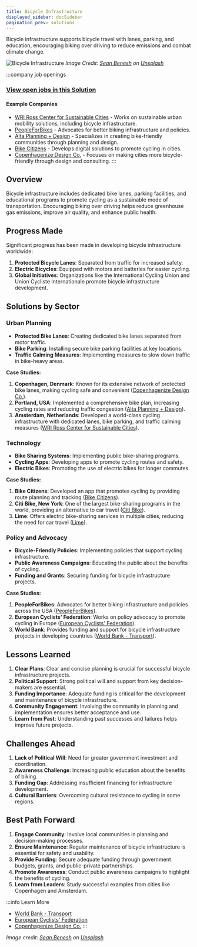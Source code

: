 ```yaml
---
title: Bicycle Infrastructure
displayed_sidebar: docSidebar
pagination_prev: solutions
---
```


Bicycle infrastructure supports bicycle travel with lanes, parking, and education, encouraging biking over driving to reduce emissions and combat climate change.

![Bicycle Infrastructure](https://images.unsplash.com/photo-1567745576352-e404ee640705?crop=entropy&cs=tinysrgb&fit=max&fm=jpg&ixid=Mnw0NDYzODh8MHwxfHNlYXJjaHwxfHxCaWN5Y2xlJTIwSW5mcmFzdHJ1Y3R1cmV8ZW58MHx8fHwxNjgzNjU3ODk1&ixlib=rb-4.0.3&q=80&w=1080)
*Image Credit: [Sean Benesh](https://unsplash.com/@seanbenesh) on [Unsplash](https://unsplash.com/photos/e404ee640705)*

:::company job openings
### [View open jobs in this Solution](https://climatebase.org/jobs?l=&q=&drawdown_solutions=Bicycle+Infrastructure)
#### Example Companies
- [WRI Ross Center for Sustainable Cities](https://www.wri.org/our-work/project/wri-ross-center-sustainable-cities) - Works on sustainable urban mobility solutions, including bicycle infrastructure.
- [PeopleForBikes](https://www.peopleforbikes.org/) - Advocates for better biking infrastructure and policies.
- [Alta Planning + Design](https://altaplanning.com/) - Specializes in creating bike-friendly communities through planning and design.
- [Bike Citizens](https://www.bikecitizens.net/) - Develops digital solutions to promote cycling in cities.
- [Copenhagenize Design Co.](https://copenhagenize.eu/) - Focuses on making cities more bicycle-friendly through design and consulting.
:::

## Overview

Bicycle infrastructure includes dedicated bike lanes, parking facilities, and educational programs to promote cycling as a sustainable mode of transportation. Encouraging biking over driving helps reduce greenhouse gas emissions, improve air quality, and enhance public health.

## Progress Made

Significant progress has been made in developing bicycle infrastructure worldwide:

1. **Protected Bicycle Lanes**: Separated from traffic for increased safety.
2. **Electric Bicycles**: Equipped with motors and batteries for easier cycling.
3. **Global Initiatives**: Organizations like the International Cycling Union and Union Cycliste Internationale promote bicycle infrastructure development.

## Solutions by Sector

### Urban Planning
- **Protected Bike Lanes**: Creating dedicated bike lanes separated from motor traffic.
- **Bike Parking**: Installing secure bike parking facilities at key locations.
- **Traffic Calming Measures**: Implementing measures to slow down traffic in bike-heavy areas.

**Case Studies:**
1. **Copenhagen, Denmark**: Known for its extensive network of protected bike lanes, making cycling safe and convenient ([Copenhagenize Design Co.](https://copenhagenize.eu/)).
2. **Portland, USA**: Implemented a comprehensive bike plan, increasing cycling rates and reducing traffic congestion ([Alta Planning + Design](https://altaplanning.com/)).
3. **Amsterdam, Netherlands**: Developed a world-class cycling infrastructure with dedicated lanes, bike parking, and traffic calming measures ([WRI Ross Center for Sustainable Cities](https://www.wri.org/our-work/project/wri-ross-center-sustainable-cities)).

### Technology
- **Bike Sharing Systems**: Implementing public bike-sharing programs.
- **Cycling Apps**: Developing apps to promote cycling routes and safety.
- **Electric Bikes**: Promoting the use of electric bikes for longer commutes.

**Case Studies:**
1. **Bike Citizens**: Developed an app that promotes cycling by providing route planning and tracking ([Bike Citizens](https://www.bikecitizens.net/)).
2. **Citi Bike, New York**: One of the largest bike-sharing programs in the world, providing an alternative to car travel ([Citi Bike](https://www.citibikenyc.com/)).
3. **Lime**: Offers electric bike-sharing services in multiple cities, reducing the need for car travel ([Lime](https://www.li.me/)).

### Policy and Advocacy
- **Bicycle-Friendly Policies**: Implementing policies that support cycling infrastructure.
- **Public Awareness Campaigns**: Educating the public about the benefits of cycling.
- **Funding and Grants**: Securing funding for bicycle infrastructure projects.

**Case Studies:**
1. **PeopleForBikes**: Advocates for better biking infrastructure and policies across the USA ([PeopleForBikes](https://www.peopleforbikes.org/)).
2. **European Cyclists' Federation**: Works on policy advocacy to promote cycling in Europe ([European Cyclists' Federation](https://ecf.com/)).
3. **World Bank**: Provides funding and support for bicycle infrastructure projects in developing countries ([World Bank - Transport](https://www.worldbank.org/en/topic/transport)).

## Lessons Learned

1. **Clear Plans**: Clear and concise planning is crucial for successful bicycle infrastructure projects.
2. **Political Support**: Strong political will and support from key decision-makers are essential.
3. **Funding Importance**: Adequate funding is critical for the development and maintenance of bicycle infrastructure.
4. **Community Engagement**: Involving the community in planning and implementation ensures better acceptance and use.
5. **Learn from Past**: Understanding past successes and failures helps improve future projects.

## Challenges Ahead

1. **Lack of Political Will**: Need for greater government investment and coordination.
2. **Awareness Challenge**: Increasing public education about the benefits of biking.
3. **Funding Gap**: Addressing insufficient financing for infrastructure development.
4. **Cultural Barriers**: Overcoming cultural resistance to cycling in some regions.

## Best Path Forward

1. **Engage Community**: Involve local communities in planning and decision-making processes.
2. **Ensure Maintenance**: Regular maintenance of bicycle infrastructure is essential for safety and usability.
3. **Provide Funding**: Secure adequate funding through government budgets, grants, and public-private partnerships.
4. **Promote Awareness**: Conduct public awareness campaigns to highlight the benefits of cycling.
5. **Learn from Leaders**: Study successful examples from cities like Copenhagen and Amsterdam.

:::info Learn More
- [World Bank - Transport](https://www.worldbank.org/en/topic/transport)
- [European Cyclists' Federation](https://ecf.com/)
- [Copenhagenize Design Co.](https://copenhagenize.eu/)
:::

*Image credit: [Sean Benesh](https://unsplash.com/@seanbenesh) on [Unsplash](https://unsplash.com/photos/e404ee640705)*
